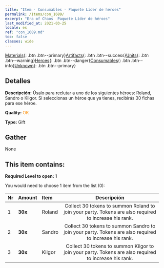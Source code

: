 ```yaml
---
title: "Item - Consumables - Paquete Líder de héroes"
permalink: /Items/con_1689/
excerpt: "Era of Chaos  Paquete Líder de héroes"
last_modified_at: 2021-03-25
locale: es
ref: "con_1689.md"
toc: false
classes: wide
---
```

 [Materials](/es/Items/){: .btn .btn--primary}[Artifacts](/es/Items/Artifacts/){: .btn .btn--success}[Units](/es/Items/Units/){: .btn .btn--warning}[Heroes](/es/Items/Heroes/){: .btn .btn--danger}[Consumables](/es/Items/Consumables/){: .btn .btn--info}[Unknown](/es/Items/Unknown/){: .btn .btn--primary}

## Detalles
 **Descripción:** Úsalo para reclutar a uno de los siguientes héroes: Roland, Sandro o Kilgor. Si seleccionas un héroe que ya tienes, recibirás 30 fichas para ese héroe.

 **Quality:** <span style="color: #FF8C00">OK</span>

 **Type:** Gift

## Gather

  None

## This item contains:

 **Required Level to open:** 1

 You would need to choose 1 item from the list (0):

  | Nr | Amount |     Item    | Descripción |
  |:---|:-------|:------------|:-----------:|
  | 1 |  **30x** | Roland | Collect 30 tokens to summon Roland to join your party. Tokens are also required to increase his rank.  | 
  | 2 |  **30x** | Sandro | Collect 30 tokens to summon Sandro to join your party. Tokens are also required to increase his rank.  | 
  | 3 |  **30x** | Kilgor | Collect 30 tokens to summon Kilgor to join your party. Tokens are also required to increase his rank.  | 
